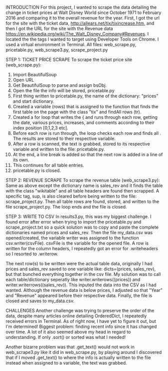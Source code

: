 INTRODUCTION
For this project, I wanted to scrape the data detailing the change in ticket prices at Walt Disney World since October 1971 to February 2016 and comparing it to the overall revenue for the year.
First, I got the url for the site with the ticket data, http://allears.net/tix/tixincrease.htm, and then I got the URL for the site with the Revenue data https://en.wikipedia.org/wiki/The_Walt_Disney_Company#Revenues.
I located the the tags I wanted to target using Developer Tools on Chrome.
I used a virtual environment in Terminal.
All files: web_scrape.py, pricetable.py, web_scrape3.py, scrape_project.py

STEP 1: TICKET PRICE SCRAPE
To scrape the ticket price site (web_scrape.py):
1. Import BeautifulSoup
2. Open URL
3. Get BeautifulSoup to parse and assign bsObj.
4. Open the file the info will be stored, pricetable.py
5. First thing written to pricetable.py, the name of the dictionary: "prices" and start dictionary.
6. Created a variable (rows) that is assigned to the function that finds the first table on the page with the class "tix" and findAll rows (tr).
7. Created a for loop that writes the { and runs through each row, getting the date, various prices, increases, and comments according to their index position [0,1,2,3 etc].
8. Before each row is run through, the loop checks each row and finds all <td>. The results are stored to their respective variable.
9. After a row is scanned, the text is grabbed, stored to its respective variable and written to the file: pricetable.py.
10. At the end, a line break is added so that the next row is added in a line of its own.
11. This continues for all table entries.
12. pricetable.py is closed.

STEP 2: REVENUE SCRAPE
To scrape the revenue table (web_scrape3.py):
Same as above except the dictionary name is sales_rev and it finds the table with the class "wikitable" and all table headers <th> are found then scrapped. A specific tag, sup, is also cleared before being written to the file: scrape_project.py.
Then all table rows <tr> are found, stored, and written to the file scrape_project.py.
The loop ends and the file is closed.

STEP 3: WRITE TO CSV
In results3.py, this was my biggest challenge. I found error after error when trying to import the pricetable.py and scrape_project.txt so a quick solution was to copy and paste the complete dictionaries named prices and sales_rev.
Then the file my_data.csv was opened/created, the variable writer was assigned to the function csv.writer(csvFile). csvFile is the variable for the opened file.
A row is written for the column headers, I repeatedly got an error for .writeheaders so I resorted to .writerow.

The next row(s) to be written were the actual table data, originally I had prices and sales_rev saved to one variable like: dicts=(prices, sales_rev), but that bunched everything together in the csv file.
My solution was to call each table/dictionary seperatly like writer.writerows((prices)) and writer.writerrows((sales_rev)). This inputed the data into the CSV as I had wanted. Although the revenue data is below prices, I adjusted so that "Year" and "Revenue" appeared before their respective data.
Finally, the file is closed and saves to my_data.csv.

CHALLENGES
Another challenge was trying to preserve the order of the data, despite many articles online detailing OrderedDict, I repeatedly received errors in Terminal.
As of right now, I have yet to figure it out, but I'm determined! Biggest problem: finding recent info since it has changed over time. A lot of it also seemed above my head in regard to understanding. If only .sort() or sorted was what I needed!

Another bizarre problem was that .get_text() would not work in web_scrape3.py like it did in web_scrape.py, by playing around I discovered that if I moved .get_text() to where the info is actually written to the file instead when assigned to a variable, the text was grabbed.
